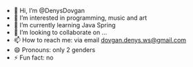 - 👋 Hi, I’m @DenysDovgan
- 👀 I’m interested in programming, music and art
- 🌱 I’m currently learning Java Spring
- 💞️ I’m looking to collaborate on ...
- 📫 How to reach me: via email dovgan.denys.ws@gmail.com
- 😄 Pronouns: only 2 genders
- ⚡ Fun fact: no

<!---
DenysDovgan/DenysDovgan is a ✨ special ✨ repository because its `README.md` (this file) appears on your GitHub profile.
You can click the Preview link to take a look at your changes.
--->

